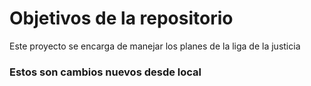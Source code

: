 # Objetivos de la repositorio

Este proyecto se encarga de manejar los planes de la liga de la justicia

### Estos son cambios nuevos desde local

